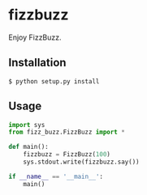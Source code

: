 # fizzbuzz

Enjoy FizzBuzz.

## Installation

    $ python setup.py install

## Usage
```python
import sys
from fizz_buzz.FizzBuzz import *

def main():
    fizzbuzz = FizzBuzz(100)
    sys.stdout.write(fizzbuzz.say())

if __name__ == '__main__':
    main()
```